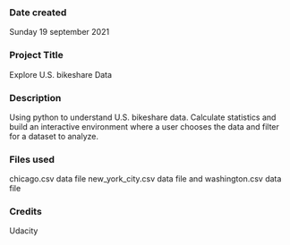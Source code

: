
### Date created
Sunday 19 september 2021

### Project Title
Explore U.S. bikeshare Data

### Description
Using python to understand U.S. bikeshare data. Calculate statistics and build an interactive environment where a user chooses the data and filter for a dataset to analyze.

### Files used
chicago.csv data file
new_york_city.csv data file and
washington.csv data file

### Credits
Udacity

